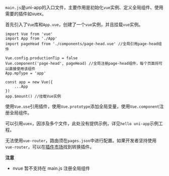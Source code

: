 `main.js`是uni-app的入口文件，主要作用是初始化`vue`实例、定义全局组件、使用需要的插件如vuex。

首先引入了`Vue`库和`App.vue`，创建了一个`vue`实例，并且挂载`vue`实例。
```
import Vue from 'vue'
import App from './App'
import pageHead from './components/page-head.vue' //全局引用page-head组件

Vue.config.productionTip = false
Vue.component('page-head', pageHead) //全局注册page-head组件，每个页面将可以直接使用该组件
App.mpType = 'app'

const app = new Vue({
    ...App
})
app.$mount() //挂载Vue实例
```
使用`Vue.use`引用插件，使用`Vue.prototype`添加全局变量，使用`Vue.component`注册全局组件。

可以引用`vuex`，因涉及多个文件，此处没有提供示例，详见`hello uni-app`示例工程。

无法使用`vue-router`，路由须在`pages.json`中进行配置。如果开发者坚持使用`vue-router`，可以在[插件市场](https://ext.dcloud.net.cn/search?q=vue-router)找到转换插件。


**注意**
- nvue 暂不支持在 main.js 注册全局组件
